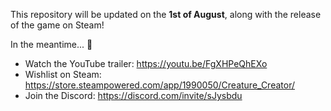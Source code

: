 This repository will be updated on the **1st of August**, along with the release of the game on Steam!

In the meantime... 👀
- Watch the YouTube trailer: https://youtu.be/FgXHPeQhEXo
- Wishlist on Steam: https://store.steampowered.com/app/1990050/Creature_Creator/
- Join the Discord: https://discord.com/invite/sJysbdu
